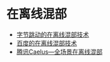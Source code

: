# 在离线混部

- [字节跳动的在离线混部技术](https://www.heapoverflow.cn/pages/hybrid-deploy-bytedance/)
- [百度的在离线混部技术](https://www.heapoverflow.cn/pages/hybrid-deploy-baidu/)
- [腾讯Caelus—全场景在离线混部](https://www.heapoverflow.cn/pages/hybrid-deploy-tx/)

